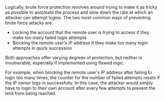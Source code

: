 Logically, brute force protection revolves around trying to make it as tricky as possible to automate the process and slow down the rate at which an attacker can attempt logins. The two most common ways of preventing brute force attacks are:
- Locking the account that the remote user is trying to access if they make too many failed login attempts
- Blocking the remote user's IP address if they make too many login attempts in quick succession

Both approaches offer varying degrees of protection, but neither is invulnerable, especially if implemented using flawed logic.

For example, when blocking the remote user's IP address after failing to login too many times, the counter for the number of failed attempts resets if the IP owner logs in successfully. In this case, the attacker would simply have to login to their own account after every few attempts to prevent the limit from being reached.